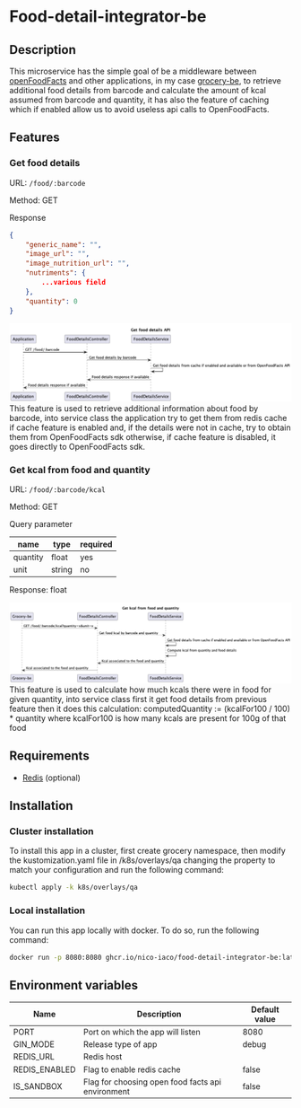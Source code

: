 # Food-detail-integrator-be

## Description
This microservice has the simple goal of be a middleware between [openFoodFacts](https://world.openfoodfacts.org/) and 
other applications, in my case [grocery-be](https://github.com/nico-iaco/grocery-be), to retrieve additional food details 
from barcode and calculate the amount of kcal assumed from barcode and quantity, it has also the feature of caching which if 
enabled allow us to avoid useless api calls to OpenFoodFacts.

## Features

### Get food details
URL: `/food/:barcode`

Method: GET

Response
```json
{
    "generic_name": "",
    "image_url": "",
    "image_nutrition_url": "",
    "nutriments": {
        ...various field
    },
    "quantity": 0
}
```
![](./docs/GetFoodDetailSequenceDiagram.png "Get food details")
This feature is used to retrieve additional information about food by barcode, into service class the application try to 
get them from redis cache if cache feature is enabled and, if the details were not in cache, try to obtain them from OpenFoodFacts 
sdk otherwise, if cache feature is disabled, it goes directly to OpenFoodFacts sdk.

### Get kcal from food and quantity

URL: `/food/:barcode/kcal`

Method: GET

Query parameter

| name     | type   | required |
|----------|--------|----------|
| quantity | float  | yes      |
| unit     | string | no       |

Response: float

![](./docs/GetProductKcalByQuantitySequenceDiagram.png "Get kcal from food and quantity")
This feature is used to calculate how much kcals there were in food for given quantity, into service class first it get 
food details from previous feature then it does this calculation: computedQuantity := (kcalFor100 / 100) * quantity where 
kcalFor100 is how many kcals are present for 100g of that food

## Requirements

- [Redis](https://redis.io/) (optional)

## Installation

### Cluster installation

To install this app in a cluster, first create grocery namespace, then modify the kustomization.yaml file in /k8s/overlays/qa
changing the property to match your configuration and run the following command:

```bash
kubectl apply -k k8s/overlays/qa
```

### Local installation

You can run this app locally with docker. To do so, run the following command:

```bash
docker run -p 8080:8080 ghcr.io/nico-iaco/food-detail-integrator-be:latest -e {ALL_ENV_VARIABLES}
```

## Environment variables

| Name          | Description                                       | Default value |
|---------------|---------------------------------------------------|---------------|
| PORT          | Port on which the app will listen                 | 8080          |
| GIN_MODE      | Release type of app                               | debug         |
| REDIS_URL     | Redis host                                        |               |
| REDIS_ENABLED | Flag to enable redis cache                        | false         |
| IS_SANDBOX    | Flag for choosing open food facts api environment | false         |

